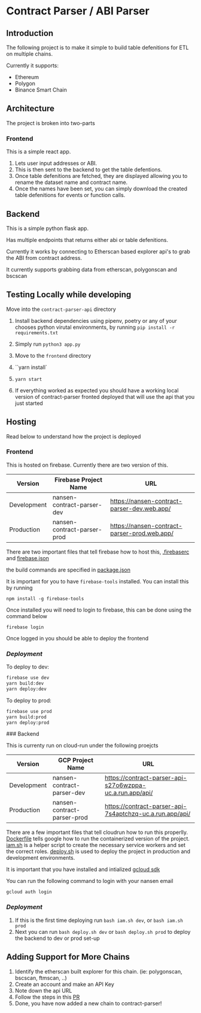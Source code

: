 # Contract Parser / ABI Parser

## Introduction

The following project is to make it simple to build table defenitions for ETL on multiple chains.

Currently it supports:

- Ethereum
- Polygon
- Binance Smart Chain

## Architecture

The project is broken into two-parts

### Frontend

This is a simple react app.

1. Lets user input addresses or ABI.
2. This is then sent to the backend to get the table defentions.
3. Once table defenitions are fetched, they are displayed allowing you to rename the dataset name and contract name.
4. Once the names have been set, you can simply download the created table defenitions for events or function calls.

## Backend

This is a simple python flask app.

Has multiple endpoints that returns either abi or table defenitions.

Currently it works by connecting to Etherscan based explorer api's to grab the ABI from contract address.

It currently supports grabbing data from etherscan, polygonscan and bscscan

## Testing Locally while developing

Move into the `contract-parser-api` directory

1. Install backend dependencies using pipenv, poetry or any of your chooses python virutal environments, by running `pip install -r requirements.txt`

2. Simply run `python3 app.py`

3. Move to the `frontend` directory

4. ``yarn install`

5. `yarn start`

6. If everything worked as expected you should have a working local version of contract-parser fronted deployed that will use the api that you just started

## Hosting

Read below to understand how the project is deployed

### Frontend

This is hosted on firebase. Currently there are two version of this.

| Version     | Firebase Project Name       | URL                                          |
| ----------- | --------------------------- | -------------------------------------------- |
| Development | nansen-contract-parser-dev  | https://nansen-contract-parser-dev.web.app/  |
| Production  | nansen-contract-parser-prod | https://nansen-contract-parser-prod.web.app/ |

There are two important files that tell firebase how to host this, [.firebaserc](frontend/.firebaserc) and [firebase.json](frontend/firebase.json)

the build commands are specified in [package.json](frontend/package.json)

It is important for you to have `firebase-tools` installed. You can install this by running

```
npm install -g firebase-tools
```

Once installed you will need to login to firebase, this can be done using the command below

```
firebase login
```

Once logged in you should be able to deploy the frontend

### _Deployment_

To deploy to dev:

```bash
firebase use dev
yarn build:dev
yarn deploy:dev
```

To deploy to prod:

```bash
firebase use prod
yarn build:prod
yarn deploy:prod
```

### Backend

This is currenty run on cloud-run under the following proejcts

| Version     | GCP Project Name            | URL                                                      |
| ----------- | --------------------------- | -------------------------------------------------------- |
| Development | nansen-contract-parser-dev  | https://contract-parser-api-s27o6wzppa-uc.a.run.app/api/ |
| Production  | nansen-contract-parser-prod | https://contract-parser-api-7s4aptchzq-uc.a.run.app/api/ |

There are a few important files that tell cloudrun how to run this properlly. [Dockerfile](contract-parser-api/Dockerfile) tells google how to run the containerized version of the project. [iam.sh](iam.sh) is a helper script to create the necessary service workers and set the correct roles. [deploy.sh](deploy.sh) is used to deploy the project in production and development environments.

It is important that you have installed and intialized [gcloud sdk](https://cloud.google.com/sdk/docs/install)

You can run the following command to login with your nansen email

```
gcloud auth login
```

### _Deployment_

1. If this is the first time deploying run `bash iam.sh dev`, or `bash iam.sh prod`
2. Next you can run `bash deploy.sh dev` or `bash deploy.sh prod` to deploy the backend to dev or prod set-up

## Adding Support for More Chains

1. Identify the etherscan built explorer for this chain. (ie: polygonscan, bscscan, ftmscan, ..)
2. Create an account and make an API Key
3. Note down the api URL
4. Follow the steps in this [PR](https://github.com/nansen-ai/abi-parser/pull/41/files)
5. Done, you have now added a new chain to contract-parser!
